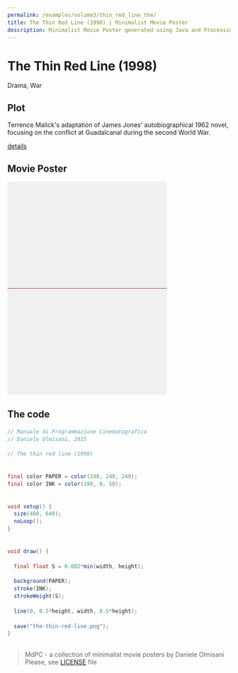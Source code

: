 ```yaml
---
permalink: /examples/volume3/thin_red_line_the/
title: The Thin Red Line (1998) | Minimalist Movie Poster
description: Minimalist Movie Poster generated using Java and Processing.
---
```


# The Thin Red Line (1998)

Drama, War

## Plot
Terrence Malick's adaptation of James Jones' autobiographical 1962 novel, focusing on the conflict at Guadalcanal during the second World War.

[details](https://www.imdb.com/title/tt0120863/)

## Movie Poster
<img src="the-thin-red-line.png"  width="360px" title="The Thin Red Line">


## The code
```java
// Manuale di Programmazione Cinematografica
// Daniele Olmisani, 2015

// The thin red line (1998)


final color PAPER = color(240, 240, 240);
final color INK = color(190, 0, 50);


void setup() {
  size(480, 640);
  noLoop();
}


void draw() {
  
  final float S = 0.002*min(width, height);
  
  background(PAPER);
  stroke(INK);
  strokeWeight(S);
  
  line(0, 0.5*height, width, 0.5*height);
  
  save("the-thin-red-line.png");
}
  

```

> MdPC - a collection of minimalist movie posters
> by Daniele Olmisani
> Please, see [LICENSE](../../../LICENSE) file
